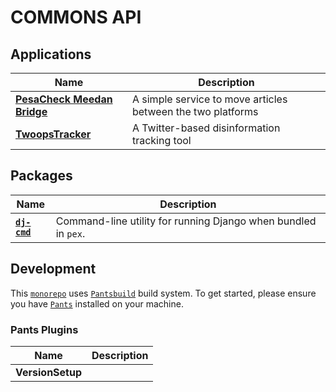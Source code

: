 # COMMONS API

## Applications

| Name                                            | Description                                  |
| ----------------------------------------------- | -------------------------------------------- |
| [**PesaCheck Meedan Bridge**](./pesacheck_meedan_bridge/README.md) | A simple service to move articles between the two platforms |
| [**TwoopsTracker**](./twoops_tracker/README.md) | A Twitter-based disinformation tracking tool |

## Packages

| Name                               | Description                                                    |
| ---------------------------------- | -------------------------------------------------------------- |
| [**`dj-cmd`**](./dj-cmd/README.md) | Command-line utility for running Django when bundled in `pex`. |

## Development

This [`monorepo`](https://monorepo.tools/) uses [`Pantsbuild`](https://www.pantsbuild.org/) build system. To get started, please ensure you have [`Pants`](https://www.pantsbuild.org/stable/docs/getting-started/installing-pants) installed on your machine.

### Pants Plugins

| Name                                            | Description                                  |
| ----------------------------------------------- | -------------------------------------------- |
| **VersionSetup**                                |                                              |
